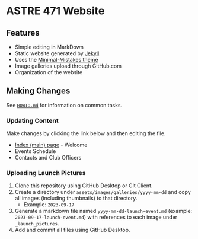 # ASTRE 471 Website

## Features

* Simple editing in MarkDown
* Static website generated by [Jekyll](https://jekyllrb.com/)
* Uses the [Minimal-Mistakes theme](https://github.com/mmistakes/minimal-mistakes)
* Image galleries upload through GitHub.com
* Organization of the website

## Making Changes

See [`HOWTO.md`](HOWTO.md) for information on common tasks.

### Updating Content

Make changes by clicking the link below and then editing the file.

 * [Index (main) page](index.md) - Welcome 
 * Events Schedule
 * Contacts and Club Officers

### Uploading Launch Pictures

 1. Clone this repository using GitHub Desktop or Git Client.
 2. Create a directory under `assets/images/galleries/yyyy-mm-dd` and copy all images (including thumbnails)
    to that directory.
     - Example: `2023-09-17`
 4. Generate a markdown file named `yyyy-mm-dd-launch-event.md` (example: `2023-09-17-launch-event.md`) with references to each image under `_launch_pictures`.
 5. Add and commit all files using GitHub Desktop.
